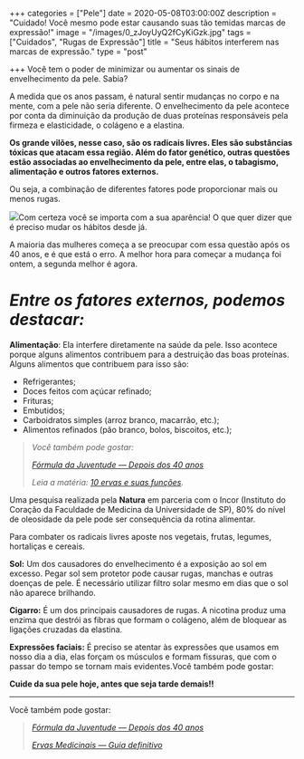 +++
categories = ["Pele"]
date = 2020-05-08T03:00:00Z
description = "Cuidado! Você mesmo pode estar causando suas tão temidas marcas de expressão!"
image = "/images/0_zJoyUyQ2fCyKiGzk.jpg"
tags = ["Cuidados", "Rugas de Expressão"]
title = "Seus hábitos interferem nas marcas de expressão."
type = "post"

+++
Você tem o poder de minimizar ou aumentar os sinais de envelhecimento da pele. Sabia?

A medida que os anos passam, é natural sentir mudanças no corpo e na mente, com a pele não seria diferente. O envelhecimento da pele acontece por conta da diminuição da produção de duas proteínas responsáveis pela firmeza e elasticidade, o colágeno e a elastina.

**Os grande vilões, nesse caso, são os radicais livres. Eles são substâncias tóxicas que atacam essa região. Além do fator genético, outras questões estão associadas ao envelhecimento da pele, entre elas, o tabagismo, alimentação e outros fatores externos.**

Ou seja, a combinação de diferentes fatores pode proporcionar mais ou menos rugas.

![](https://miro.medium.com/max/750/0*MDBGedvqW3-RsHKm)Com certeza você se importa com a sua aparência! O que quer dizer que é preciso mudar os hábitos desde já.

A maioria das mulheres começa a se preocupar com essa questão após os 40 anos, e é que está o erro. A melhor hora para começar a mudança foi ontem, a segunda melhor é agora.

# _Entre os fatores externos, podemos destacar:_

**Alimentação**: Ela interfere diretamente na saúde da pele. Isso acontece porque alguns alimentos contribuem para a destruição das boas proteínas. Alguns alimentos que contribuem para isso são:

* Refrigerantes;
* Doces feitos com açúcar refinado;
* Frituras;
* Embutidos;
* Carboidratos simples (arroz branco, macarrão, etc.);
* Alimentos refinados (pão branco, bolos, biscoitos, etc.);

> _Você também pode gostar:_
>
> [_Fórmula da Juventude — Depois dos 40 anos_](https://go.hotmart.com/W28895826G)
>
> _Leia a matéria:_ [_10 ervas e suas funções_](https://medium.com/@siie.faleconosco/10-ervas-e-suas-fun%C3%A7%C3%B5es-77cf83002766?source=your_stories_page---------------------------)_._

Uma pesquisa realizada pela **Natura** em parceria com o Incor (Instituto do Coração da Faculdade de Medicina da Universidade de SP), 80% do nível de oleosidade da pele pode ser consequência da rotina alimentar.

Para combater os radicais livres aposte nos vegetais, frutas, legumes, hortaliças e cereais.

**Sol:** Um dos causadores do envelhecimento é a exposição ao sol em excesso. Pegar sol sem protetor pode causar rugas, manchas e outras doenças de pele. É necessário utilizar filtro solar mesmo em dias que o sol não aparece brilhando.

**Cigarro:** É um dos principais causadores de rugas. A nicotina produz uma enzima que destrói as fibras que formam o colágeno, além de bloquear as ligações cruzadas da elastina.

**Expressões faciais:** É preciso se atentar às expressões que usamos em nosso dia a dia, elas forçam os músculos e formam fissuras, que com o passar do tempo se tornam mais evidentes.Você também pode gostar:

**Cuide da sua pele hoje, antes que seja tarde demais!!**

***

Você também pode gostar:

> [_Fórmula da Juventude — Depois dos 40 anos_](https://go.hotmart.com/W28895826G)
>
> [_Ervas Medicinais — Guia definitivo_](https://go.hotmart.com/K28888551T)